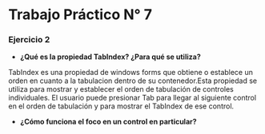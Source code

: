 # Trabajo Práctico N° 7

### Ejercicio 2

- **¿Qué es la propiedad TabIndex? ¿Para qué se utiliza?**

TabIndex es una propiedad de windows forms que obtiene o establece un orden en cuanto a la tabulacion dentro de su contenedor.Esta propiedad se utiliza para mostrar y establecer el orden de tabulación de controles individuales. El usuario puede presionar Tab para llegar al siguiente control en el orden de tabulación y para mostrar el TabIndex de ese control.

- **¿Cómo funciona el foco en un control en particular?**
